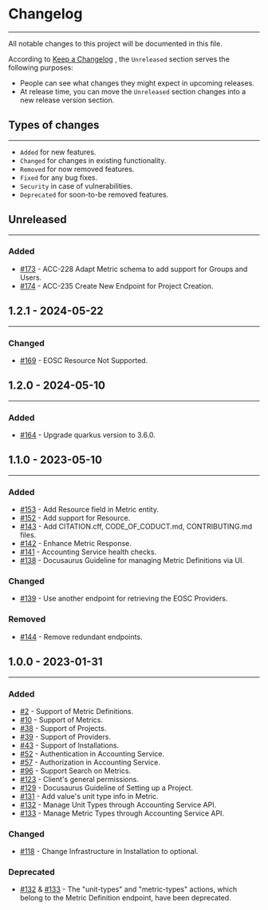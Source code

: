 # Changelog

---

All notable changes to this project will be documented in this file.

According to [Keep a Changelog](https://keepachangelog.com/en/1.0.0/) , the `Unreleased` section serves the following purposes:

-   People can see what changes they might expect in upcoming releases.
-   At release time, you can move the `Unreleased` section changes into a new release version section.

## Types of changes

---

-   `Added` for new features.
-   `Changed` for changes in existing functionality.
-   `Removed` for now removed features.
-   `Fixed` for any bug fixes.
-   `Security` in case of vulnerabilities.
-   `Deprecated` for soon-to-be removed features.

## Unreleased

---

### Added

-   [#173](https://github.com/ARGOeu/argo-accounting/pull/173) - ACC-228 Adapt Metric schema to add support for Groups and Users.
-   [#174](https://github.com/ARGOeu/argo-accounting/pull/174) - ACC-235 Create New Endpoint for Project Creation.

## 1.2.1 - 2024-05-22

---

### Changed

-   [#169](https://github.com/ARGOeu/argo-accounting/pull/169) - EOSC Resource Not Supported.


## 1.2.0 - 2024-05-10

---

### Added

-   [#164](https://github.com/ARGOeu/argo-accounting/pull/164) - Upgrade quarkus version to 3.6.0.

## 1.1.0 - 2023-05-10

---

### Added

-   [#153](https://github.com/ARGOeu/argo-accounting/pull/153) - Add Resource field in Metric entity.
-   [#152](https://github.com/ARGOeu/argo-accounting/pull/152) - Add support for Resource.
-   [#143](https://github.com/ARGOeu/argo-accounting/pull/143) - Add CITATION.cff, CODE_OF_CODUCT.md, CONTRIBUTING.md files.
-   [#142](https://github.com/ARGOeu/argo-accounting/pull/142) - Enhance Metric Response.
-   [#141](https://github.com/ARGOeu/argo-accounting/pull/141) - Accounting Service health checks.
-   [#138](https://github.com/ARGOeu/argo-accounting/pull/138) - Docusaurus Guideline for managing Metric Definitions via UI.

### Changed

-   [#139](https://github.com/ARGOeu/argo-accounting/pull/139) - Use another endpoint for retrieving the EOSC Providers.

### Removed

-   [#144](https://github.com/ARGOeu/argo-accounting/pull/144) - Remove redundant endpoints.


## 1.0.0 - 2023-01-31

---

### Added

-   [#2](https://github.com/ARGOeu/argo-accounting/pull/2)     - Support of Metric Definitions.
-   [#10](https://github.com/ARGOeu/argo-accounting/pull/10)   - Support of Metrics.
-   [#38](https://github.com/ARGOeu/argo-accounting/pull/38)   - Support of Projects.
-   [#39](https://github.com/ARGOeu/argo-accounting/pull/39)   - Support of Providers.
-   [#43](https://github.com/ARGOeu/argo-accounting/pull/43)   - Support of Installations.
-   [#52](https://github.com/ARGOeu/argo-accounting/pull/52)   - Authentication in Accounting Service.
-   [#57](https://github.com/ARGOeu/argo-accounting/pull/57)   - Authorization in Accounting Service.
-   [#96](https://github.com/ARGOeu/argo-accounting/pull/96)   - Support Search on Metrics.     
-   [#123](https://github.com/ARGOeu/argo-accounting/pull/123) - Client's general permissions.
-   [#129](https://github.com/ARGOeu/argo-accounting/pull/129) - Docusaurus Guideline of Setting up a Project.
-   [#131](https://github.com/ARGOeu/argo-accounting/pull/131) - Add value's unit type info in Metric.
-   [#132](https://github.com/ARGOeu/argo-accounting/pull/132) - Manage Unit Types through Accounting Service API.
-   [#133](https://github.com/ARGOeu/argo-accounting/pull/133) - Manage Metric Types through Accounting Service API.
  
### Changed

-   [#118](https://github.com/ARGOeu/argo-accounting/pull/118) - Change Infrastructure in Installation to optional.
  
### Deprecated

-   [#132](https://github.com/ARGOeu/argo-accounting/pull/132) & [#133](https://github.com/ARGOeu/argo-accounting/pull/133) - The "unit-types" and "metric-types" actions, which belong to the Metric Definition endpoint, have been deprecated.